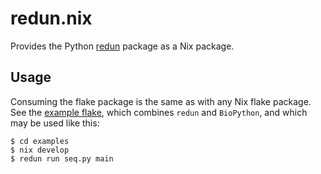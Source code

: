 # redun.nix

Provides the Python [redun](https://insitro.github.io/redun/) package as a Nix package.

## Usage

Consuming the flake package is the same as with any Nix flake package.  See the [example flake](examples/flake.nix), which combines `redun` and `BioPython`, and which may be used like this:

```
$ cd examples
$ nix develop
$ redun run seq.py main
```
